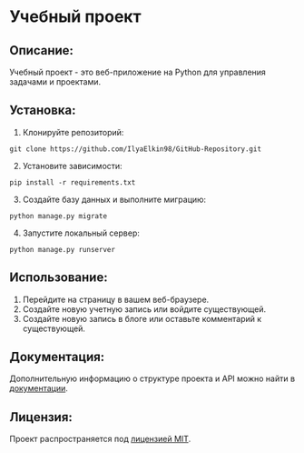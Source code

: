 # Учебный проект

## Описание:

Учебный проект - это веб-приложение на Python для управления задачами и проектами.

## Установка:

1. Клонируйте репозиторий:
```shell
git clone https://github.com/IlyaElkin98/GitHub-Repository.git
```

2. Установите зависимости:
```shell 
pip install -r requirements.txt
```

3. Создайте базу данных и выполните миграцию:
```shell
python manage.py migrate
```

4. Запустите локальный сервер:
```shell
python manage.py runserver
```

## Использование:
1. Перейдите на страницу в вашем веб-браузере.
2. Создайте новую учетную запись или войдите существующей.
3. Создайте новую запись в блоге или оставьте комментарий к существующей.


## Документация:

Дополнительную информацию о структуре проекта и API можно найти в [документации](docs/README.md).

## Лицензия:

Проект распространяется под [лицензией MIT](LICENSE).